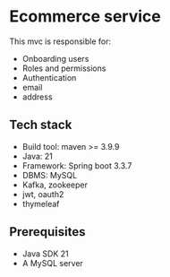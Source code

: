 # Ecommerce service
This mvc is responsible for:
* Onboarding users
* Roles and permissions
* Authentication
* email
* address

## Tech stack
* Build tool: maven >= 3.9.9
* Java: 21
* Framework: Spring boot 3.3.7
* DBMS: MySQL
* Kafka, zookeeper
* jwt, oauth2
* thymeleaf

## Prerequisites
* Java SDK 21
* A MySQL server

